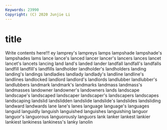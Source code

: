 ```yaml
---
Keywords: 23990
Copyright: (C) 2020 Junjie Li
---
```


# title

Write contents here!!!
ey 
lamprey's 
lampreys 
lamps 
lampshade
lampshade's 
lampshades 
lams 
lance 
lance's 
lanced 
lancer 
lancer's 
lancers 
lances
lancet 
lancet's 
lancets 
lancing 
land 
land's 
landed 
lander 
landfall 
landfall's
landfalls 
landfill 
landfill's 
landfills 
landholder 
landholder's 
landholders 
landing 
landing's 
landings
landladies 
landlady 
landlady's 
landline 
landline's 
landlines 
landlocked 
landlord 
landlord's 
landlords
landlubber 
landlubber's 
landlubbers 
landmark 
landmark's 
landmarks 
landmass 
landmass's 
landmasses 
landowner
landowner's 
landowners 
lands 
landscape 
landscape's 
landscaped 
landscaper 
landscaper's 
landscapers 
landscapes
landscaping 
landslid 
landslidden 
landslide 
landslide's 
landslides 
landsliding 
landward 
landwards 
lane
lane's 
lanes 
language 
language's 
languages 
languid 
languidly 
languish 
languished 
languishes
languishing 
languor 
languor's 
languorous 
languorously 
languors 
lank 
lanker 
lankest 
lankier
lankiest 
lankiness 
lankiness's 
lanky 
lanolin 
